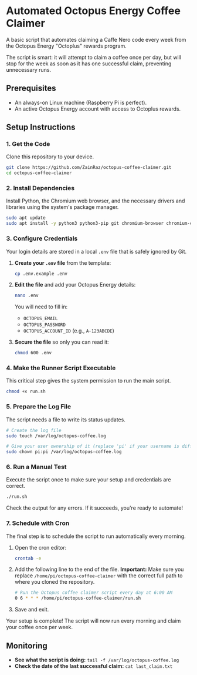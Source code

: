 # Automated Octopus Energy Coffee Claimer

A basic script that automates claiming a Caffe Nero code every week from the Octopus Energy "Octoplus" rewards program.

The script is smart: it will attempt to claim a coffee once per day, but will stop for the week as soon as it has one successful claim, preventing unnecessary runs.

## Prerequisites

*   An always-on Linux machine (Raspberry Pi is perfect).
*   An active Octopus Energy account with access to Octoplus rewards.

## Setup Instructions

### 1. Get the Code

Clone this repository to your device.

```bash
git clone https://github.com/ZainRaz/octopus-coffee-claimer.git
cd octopus-coffee-claimer
```

### 2. Install Dependencies

Install Python, the Chromium web browser, and the necessary drivers and libraries using the system's package manager.

```bash
sudo apt update
sudo apt install -y python3 python3-pip git chromium-browser chromium-chromedriver python3-selenium
```

### 3. Configure Credentials

Your login details are stored in a local `.env` file that is safely ignored by Git.

1.  **Create your `.env` file** from the template:
    ```bash
    cp .env.example .env
    ```

2.  **Edit the file** and add your Octopus Energy details:
    ```bash
    nano .env
    ```
    You will need to fill in:
    *   `OCTOPUS_EMAIL`
    *   `OCTOPUS_PASSWORD`
    *   `OCTOPUS_ACCOUNT_ID` (e.g., `A-123ABCDE`)

3.  **Secure the file** so only you can read it:
    ```bash
    chmod 600 .env
    ```

### 4. Make the Runner Script Executable

This critical step gives the system permission to run the main script.

```bash
chmod +x run.sh
```

### 5. Prepare the Log File

The script needs a file to write its status updates.

```bash
# Create the log file
sudo touch /var/log/octopus-coffee.log

# Give your user ownership of it (replace 'pi' if your username is different)
sudo chown pi:pi /var/log/octopus-coffee.log
```

### 6. Run a Manual Test

Execute the script once to make sure your setup and credentials are correct.

```bash
./run.sh
```

Check the output for any errors. If it succeeds, you're ready to automate!

### 7. Schedule with Cron

The final step is to schedule the script to run automatically every morning.

1.  Open the cron editor:
    ```bash
    crontab -e
    ```

2.  Add the following line to the end of the file. **Important:** Make sure you replace `/home/pi/octopus-coffee-claimer` with the correct full path to where you cloned the repository.

    ```bash
    # Run the Octopus coffee claimer script every day at 6:00 AM
    0 6 * * * /home/pi/octopus-coffee-claimer/run.sh
    ```

3.  Save and exit.

Your setup is complete! The script will now run every morning and claim your coffee once per week.

## Monitoring

*   **See what the script is doing:** `tail -f /var/log/octopus-coffee.log`
*   **Check the date of the last successful claim:** `cat last_claim.txt`

